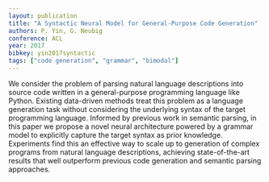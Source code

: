 ```yaml
---
layout: publication
title: "A Syntactic Neural Model for General-Purpose Code Generation"
authors: P. Yin, G. Neubig
conference: ACL
year: 2017
bibkey: yin2017syntactic
tags: ["code generation", "grammar", "bimodal"]
---
```

We consider the problem of parsing natural language descriptions into source code
written in a general-purpose programming
language like Python. Existing data-driven methods treat this problem as a language generation task without considering
the underlying syntax of the target programming language. Informed by previous work in semantic parsing, in this paper we propose a novel neural architecture
powered by a grammar model to explicitly
capture the target syntax as prior knowledge. Experiments find this an effective
way to scale up to generation of complex
programs from natural language descriptions, achieving state-of-the-art results that
well outperform previous code generation
and semantic parsing approaches.
